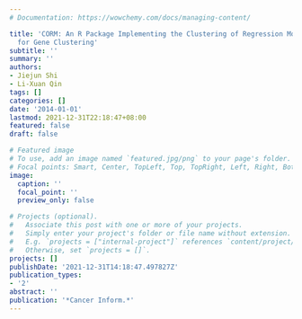 ```yaml
---
# Documentation: https://wowchemy.com/docs/managing-content/

title: 'CORM: An R Package Implementing the Clustering of Regression Models Method
  for Gene Clustering'
subtitle: ''
summary: ''
authors:
- Jiejun Shi
- Li-Xuan Qin
tags: []
categories: []
date: '2014-01-01'
lastmod: 2021-12-31T22:18:47+08:00
featured: false
draft: false

# Featured image
# To use, add an image named `featured.jpg/png` to your page's folder.
# Focal points: Smart, Center, TopLeft, Top, TopRight, Left, Right, BottomLeft, Bottom, BottomRight.
image:
  caption: ''
  focal_point: ''
  preview_only: false

# Projects (optional).
#   Associate this post with one or more of your projects.
#   Simply enter your project's folder or file name without extension.
#   E.g. `projects = ["internal-project"]` references `content/project/deep-learning/index.md`.
#   Otherwise, set `projects = []`.
projects: []
publishDate: '2021-12-31T14:18:47.497827Z'
publication_types:
- '2'
abstract: ''
publication: '*Cancer Inform.*'
---
```

